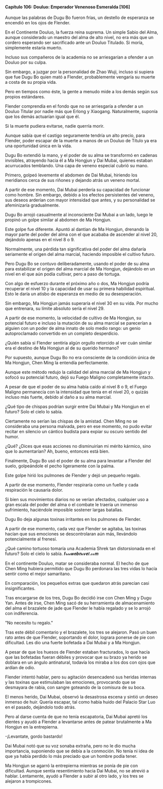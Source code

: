 
#### Capítulo 106: Douluo: Emperador Venenoso Esmeralda [106]

Aunque las palabras de Dugu Bo fueron frías, un destello de esperanza se encendió en los ojos de Flender.

En el Continente Douluo, la fuerza reina suprema. Un simple Sabio del Alma, aunque considerado un maestro del alma de alto nivel, no era más que un cordero esperando ser sacrificado ante un Douluo Titulado. Si moría, simplemente estaría muerto.

Incluso sus compañeros de la academia no se arriesgarían a ofender a un Douluo por su culpa.

Sin embargo, a juzgar por la personalidad de Zhao Wuji, incluso si supiera que fue Dugu Bo quien mató a Flender, probablemente vengaría su muerte a costa de su propia vida.

Pero en tiempos como éste, la gente a menudo mide a los demás según sus propios estándares.

Flender comprendía en el fondo que no se arriesgaría a ofender a un Douluo Titular por nadie más que Erlong y Xiaogang. Naturalmente, suponía que los demás actuarían igual que él.

Si la muerte pudiera evitarse, nadie querría morir.

Aunque sabía que el castigo seguramente tendría un alto precio, para Flender, poder escapar de la muerte a manos de un Douluo de Título ya era una oportunidad única en la vida.

Dugu Bo extendió la mano, y el poder de su alma se transformó en cadenas invisibles, atrayendo hacia él a Ma Hongjun y Dai Mubai, quienes estaban acurrucados temblando. Una capa de veneno especial cubrió su mano.

Primero, golpeó levemente el abdomen de Dai Mubai, hiriendo los meridianos cerca de sus riñones y dejando atrás un veneno mortal.

A partir de ese momento, Dai Mubai perdería su capacidad de funcionar como hombre. Sin embargo, debido a los efectos persistentes del veneno, sus deseos arderían con mayor intensidad que antes, y su personalidad se afeminizaría gradualmente.

Dugu Bo arrojó casualmente al inconsciente Dai Mubai a un lado, luego le propinó un golpe similar al abdomen de Ma Hongjun.

Este golpe fue diferente. Apuntó al dantian de Ma Hongjun, drenando la mayor parte del poder del alma con el que acababa de ascender al nivel 20, dejándolo apenas en el nivel 8 o 9.

Normalmente, una pérdida tan significativa del poder del alma dañaría seriamente el origen del alma marcial, haciendo imposible el cultivo futuro.

Pero Dugu Bo se contuvo deliberadamente, usando el poder de su alma para estabilizar el origen del alma marcial de Ma Hongjun, dejándolo en un nivel en el que aún podía cultivar, pero a paso de tortuga.

Con algo de esfuerzo durante el próximo año o dos, Ma Hongjun podría recuperar el nivel 10 y la capacidad de usar su primera habilidad espiritual. Esto le daría un atisbo de esperanza en medio de su desesperación.

Sin embargo, Ma Hongjun jamás superaría el nivel 30 en su vida. Por mucho que entrenara, su límite absoluto sería el nivel 29.

A partir de ese momento, la velocidad de cultivo de Ma Hongjun, su potencial futuro e incluso la mutación de su alma marcial se parecerían a alguien con un poder de alma innato de solo medio rango: un genio autoproclamado convertido en un completo desperdicio.

¿Quién sabía si Flender sentiría algún orgullo retorcido al ver cuán similar era el destino de Ma Hongjun al de su querido hermano?

Por supuesto, aunque Dugu Bo no era consciente de la condición única de Ma Hongjun, Chen Ming la entendía perfectamente.

Aunque este método redujo la calidad del alma marcial de Ma Hongjun y sofocó su potencial futuro, dejó su Fuego Maligno completamente intacto.

A pesar de que el poder de su alma había caído al nivel 8 o 9, el Fuego Maligno permanecía con la intensidad que tenía en el nivel 20, o quizás incluso más fuerte, debido al daño a su alma marcial.

¿Qué tipo de chispas podrían surgir entre Dai Mubai y Ma Hongjun en el futuro? Solo el cielo lo sabía.

Ciertamente no serían las chispas de la amistad. Chen Ming no se consideraba una persona malvada, pero en ese momento, no pudo evitar recitar en silencio un cántico budista para expiar su oscuro sentido del humor.

¿Qué? ¿Dices que esas acciones no disminuirían mi mérito kármico, sino que lo aumentarían? Ah, bueno, entonces está bien.

Finalmente, Dugu Bo usó el poder de su alma para levantar a Flender del suelo, golpeándole el pecho ligeramente con la palma.

Este golpe hirió los pulmones de Flender y dejó un pequeño regalo.

A partir de ese momento, Flender respiraría como un fuelle y cada respiración le causaría dolor.

Si bien sus movimientos diarios no se verían afectados, cualquier uso a gran escala del poder del alma o el combate le traería un inmenso sufrimiento, haciéndole imposible sostener largas batallas.

Dugu Bo deja algunas toxinas irritantes en los pulmones de Flender.

A partir de ese momento, cada vez que Flender se agitaba, las toxinas hacían que sus emociones se descontrolaran aún más, llevándolo potencialmente al frenesí.

¿Qué camino tortuoso tomaría una Academia Shrek tan distorsionada en el futuro? Solo el cielo lo sabía. 𝒇𝓻𝓮𝓮𝙬𝙚𝒃𝒏𝓸𝙫𝒆𝙡.𝓬𝓸𝒎

En el continente Douluo, matar se consideraba normal. El hecho de que Chen Ming hubiera permitido que Dugu Bo perdonara las tres vidas lo hacía sentir como el mejor samaritano.

En comparación, los pequeños extras que quedaron atrás parecían casi insignificantes.

Tras encargarse de los tres, Dugu Bo decidió irse con Chen Ming y Dugu Yan. Antes de irse, Chen Ming sacó de su herramienta de almacenamiento del alma el brazalete de jade que Flender le había regalado y se lo arrojó con indiferencia.

"No necesito tu regalo."

Tras este débil comentario y el brazalete, los tres se alejaron. Pasó un buen rato antes de que Flender, soportando el dolor, lograra ponerse de pie con dificultad. Les dio una fuerte bofetada a Dai Mubai y a Ma Hongjun.

A pesar de que los huesos de Flender estaban fracturados, lo que hacía que las bofetadas fueran débiles y provocar que su brazo ya herido se doblara en un ángulo antinatural, todavía los miraba a los dos con ojos que ardían de odio.

Flender intentó hablar, pero su agitación desencadenó sus heridas internas y las toxinas que estimulaban las emociones, provocando que se desmayara de rabia, con sangre goteando de la comisura de su boca.

El menos herido, Dai Mubai, observó la desastrosa escena y sintió un deseo inmenso de huir. Quería escapar, tal como había huido del Palacio Star Luo en el pasado, dejándolo todo atrás.

Pero al darse cuenta de que no tenía escapatoria, Dai Mubai apretó los dientes y ayudó a Flender a levantarse antes de patear brutalmente a Ma Hongjun en la entrepierna.

-¡Levantate, gordo bastardo!

Dai Mubai notó que su voz sonaba extraña, pero no le dio mucha importancia, suponiendo que se debía a la conmoción. No tenía ni idea de que ya había perdido lo más preciado que un hombre podía tener.

Ma Hongjun se agarró la entrepierna mientras se ponía de pie con dificultad. Aunque sentía resentimiento hacia Dai Mubai, no se atrevió a hablar. Lentamente, ayudó a Flender a subir al otro lado, y los tres se alejaron a trompicones.